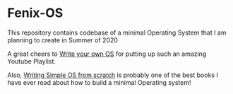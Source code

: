 # Fenix-OS
This repository contains codebase of a minimal Operating System that I am planning to create in Summer of 2020

A great cheers to [Write your own OS](https://www.youtube.com/watch?v=1rnA6wpF0o4&list=PLHh55M_Kq4OApWScZyPl5HhgsTJS9MZ6M&index=1) for putting up such an amazing Youtube Playlist.

Also, [Writing Simple OS from scratch](https://www.cs.bham.ac.uk/~exr/lectures/opsys/10_11/lectures/os-dev.pdf) is probably one of the best books I have ever read about how to build a minimal Operating system!
